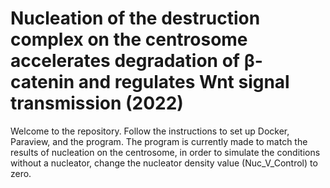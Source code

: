 # Nucleation of the destruction complex on the centrosome accelerates degradation of β-catenin and regulates Wnt signal transmission (2022)
Welcome to the repository. Follow the instructions to set up Docker, Paraview, and the program. 
The program is currently made to match the results of nucleation on the centrosome, in order to simulate the conditions without a nucleator, change the nucleator density
value (Nuc_V_Control) to zero. 
